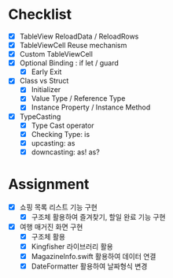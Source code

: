# Checklist
- [x] TableView ReloadData / ReloadRows
- [x] TableViewCell Reuse mechanism
- [x] Custom TableViewCell
- [x] Optional Binding : if let / guard
	- [x] Early Exit
- [x] Class vs Struct
	- [x] Initializer
	- [x] Value Type / Reference Type
	- [x] Instance Property / Instance Method
- [x] TypeCasting
	- [x] Type Cast operator
	- [x] Checking Type: is
	- [x] upcasting: as
	- [x] downcasting: as! as?

# Assignment
- [x] 쇼핑 목록 리스트 기능 구현
	- [x] 구조체 활용하여 즐겨찾기, 할일 완료 기능 구현
- [x] 여행 매거진 화면 구현
	- [x] 구조체 활용
	- [x] Kingfisher 라이브러리 활용
	- [x] MagazineInfo.swift 활용하여 데이터 연결
	- [x] DateFormatter 활용하여 날짜형식 변경
